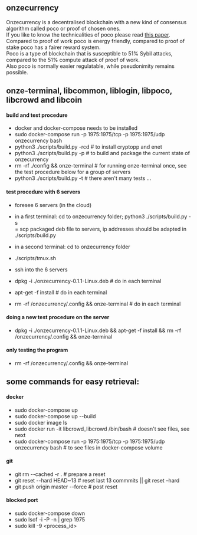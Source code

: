 ## onzecurrency

Onzecurrency is a decentralised blockchain with a new kind of consensus algorithm called poco or proof of chosen ones.  
If you like to know the technicalities of poco please read [this paper](papers/onzecurrency_crowd.pdf).  
Compared to proof of work poco is energy friendly, compared to proof of stake poco has a fairer reward system.  
Poco is a type of blockchain that is susceptible to 51% Sybil attacks, compared to the 51% compute attack of proof of work.  
Also poco is normally easier regulatable, while pseudonimity remains possible.

## onze-terminal, libcommon, liblogin, libpoco, libcrowd and libcoin

#### build and test procedure
- docker and docker-compose needs to be installed
- sudo docker-compose run -p 1975:1975/tcp -p 1975:1975/udp onzecurrency bash
- python3 ./scripts/build.py -rcd   # to install cryptopp and enet
- python3 ./scripts/build.py -p     # to build and package the current state of onzecurrency
- rm -rf ./config && onze-terminal  # for running onze-terminal once, see the test procedure below for a group of servers
- python3 ./scripts/build.py -t     # there aren't many tests ...

#### test procedure with 6 servers
- foresee 6 servers (in the cloud)

- in a first terminal: cd to onzecurrency folder; python3 ./scripts/build.py -s   
 = scp packaged deb file to servers, ip addresses should be adapted in ./scripts/build.py
- in a second terminal: cd to onzecurrency folder
- ./scripts/tmux.sh
- ssh into the 6 servers
- dpkg -i ./onzecurrency-0.1.1-Linux.deb        # do in each terminal
- apt-get -f install                            # do in each terminal
- rm -rf /onzecurrency/.config && onze-terminal # do in each terminal

#### doing a new test procedure on the server
- dpkg -i ./onzecurrency-0.1.1-Linux.deb && apt-get -f install && rm -rf /onzecurrency/.config && onze-terminal  

#### only testing the program
- rm -rf /onzecurrency/.config && onze-terminal

## some commands for easy retrieval:

#### docker
- sudo docker-compose up
- sudo docker-compose up --build
- sudo docker image ls
- sudo docker run -it libcrowd_libcrowd /bin/bash  # doesn't see files, see next
- sudo docker-compose run -p 1975:1975/tcp -p 1975:1975/udp onzecurrency bash  # to see files in docker-compose volume

#### git
- git rm --cached -r .              # prepare a reset
- git reset --hard HEAD~13          # reset last 13 commmits || git reset –hard <commit-hash>
- git push origin master --force    # post reset

#### blocked port
- sudo docker-compose down
- sudo lsof -i -P -n | grep 1975
- sudo kill -9 <process_id>